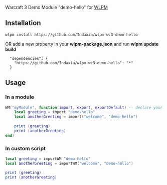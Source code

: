 Warcraft 3 Demo Module "demo-hello" for [WLPM](https://github.com/Indaxia/wc3-wlpm-module-manager)

## Installation

```
wlpm install https://github.com/Indaxia/wlpm-wc3-demo-hello
```

OR add a new property in your **wlpm-package.json** and run **wlpm update build**
```
  "dependencies": {
    "https://github.com/Indaxia/wlpm-wc3-demo-hello": "*"
  }
```

## Usage

### In a module
```lua
WM("myModule", function(import, export, exportDefault) -- declare your main module
    local greeting = import "demo-hello"
    local anotherGreeting = import("welcome", "demo-hello")
    
    print (greeting)
    print (anotherGreeting)
end)
```

### In custom script
```lua
local greeting = importWM "demo-hello"
local anotherGreeting = importWM("welcome", "demo-hello")

print (greeting)
print (anotherGreeting)
```
